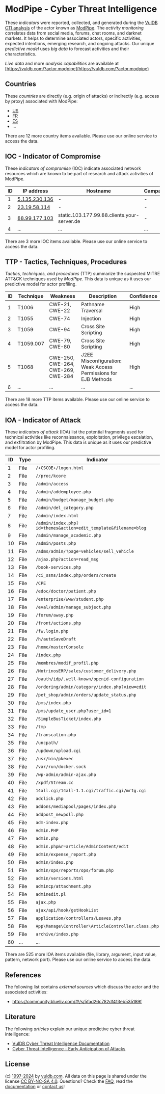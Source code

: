 # ModPipe - Cyber Threat Intelligence

These _indicators_ were reported, collected, and generated during the [VulDB CTI analysis](https://vuldb.com/?kb.cti) of the actor known as [ModPipe](https://vuldb.com/?actor.modpipe). The _activity monitoring_ correlates data from social media, forums, chat rooms, and darknet markets. It helps to determine associated actors, specific activities, expected intentions, emerging research, and ongoing attacks. Our unique _predictive model_ uses _big data_ to forecast activities and their characteristics.

_Live data_ and more _analysis capabilities_ are available at [https://vuldb.com/?actor.modpipe](https://vuldb.com/?actor.modpipe)

## Countries

These _countries_ are directly (e.g. origin of attacks) or indirectly (e.g. access by proxy) associated with ModPipe:

* [US](https://vuldb.com/?country.us)
* [FR](https://vuldb.com/?country.fr)
* [ES](https://vuldb.com/?country.es)
* ...

There are 12 more country items available. Please use our online service to access the data.

## IOC - Indicator of Compromise

These _indicators of compromise_ (IOC) indicate associated network resources which are known to be part of research and attack activities of ModPipe.

ID | IP address | Hostname | Campaign | Confidence
-- | ---------- | -------- | -------- | ----------
1 | [5.135.230.136](https://vuldb.com/?ip.5.135.230.136) | - | - | High
2 | [23.19.58.114](https://vuldb.com/?ip.23.19.58.114) | - | - | High
3 | [88.99.177.103](https://vuldb.com/?ip.88.99.177.103) | static.103.177.99.88.clients.your-server.de | - | High
4 | ... | ... | ... | ...

There are 3 more IOC items available. Please use our online service to access the data.

## TTP - Tactics, Techniques, Procedures

_Tactics, techniques, and procedures_ (TTP) summarize the suspected MITRE ATT&CK techniques used by _ModPipe_. This data is unique as it uses our predictive model for actor profiling.

ID | Technique | Weakness | Description | Confidence
-- | --------- | -------- | ----------- | ----------
1 | T1006 | CWE-21, CWE-22 | Pathname Traversal | High
2 | T1055 | CWE-74 | Injection | High
3 | T1059 | CWE-94 | Cross Site Scripting | High
4 | T1059.007 | CWE-79, CWE-80 | Cross Site Scripting | High
5 | T1068 | CWE-250, CWE-264, CWE-269, CWE-284 | J2EE Misconfiguration: Weak Access Permissions for EJB Methods | High
6 | ... | ... | ... | ...

There are 18 more TTP items available. Please use our online service to access the data.

## IOA - Indicator of Attack

These _indicators of attack_ (IOA) list the potential fragments used for technical activities like reconnaissance, exploitation, privilege escalation, and exfiltration by ModPipe. This data is unique as it uses our predictive model for actor profiling.

ID | Type | Indicator | Confidence
-- | ---- | --------- | ----------
1 | File | `/+CSCOE+/logon.html` | High
2 | File | `//proc/kcore` | Medium
3 | File | `/admin/access` | High
4 | File | `/admin/addemployee.php` | High
5 | File | `/admin/budget/manage_budget.php` | High
6 | File | `/admin/del_category.php` | High
7 | File | `/admin/index.html` | High
8 | File | `/admin/index.php?id=themes&action=edit_template&filename=blog` | High
9 | File | `/admin/manage_academic.php` | High
10 | File | `/admin/posts.php` | High
11 | File | `/adms/admin/?page=vehicles/sell_vehicle` | High
12 | File | `/ajax.php?action=read_msg` | High
13 | File | `/book-services.php` | High
14 | File | `/ci_ssms/index.php/orders/create` | High
15 | File | `/CPE` | Low
16 | File | `/edoc/doctor/patient.php` | High
17 | File | `/enterprise/www/student.php` | High
18 | File | `/eval/admin/manage_subject.php` | High
19 | File | `/forum/away.php` | High
20 | File | `/front/actions.php` | High
21 | File | `/fw.login.php` | High
22 | File | `/h/autoSaveDraft` | High
23 | File | `/home/masterConsole` | High
24 | File | `/index.php` | Medium
25 | File | `/membres/modif_profil.php` | High
26 | File | `/NotrinosERP/sales/customer_delivery.php` | High
27 | File | `/oauth/idp/.well-known/openid-configuration` | High
28 | File | `/ordering/admin/category/index.php?view=edit` | High
29 | File | `/pet_shop/admin/orders/update_status.php` | High
30 | File | `/pms/index.php` | High
31 | File | `/pms/update_user.php?user_id=1` | High
32 | File | `/SimpleBusTicket/index.php` | High
33 | File | `/tmp` | Low
34 | File | `/transcation.php` | High
35 | File | `/uncpath/` | Medium
36 | File | `/updown/upload.cgi` | High
37 | File | `/usr/bin/pkexec` | High
38 | File | `/var/run/docker.sock` | High
39 | File | `/wp-admin/admin-ajax.php` | High
40 | File | `/xpdf/Stream.cc` | High
41 | File | `14all.cgi/14all-1.1.cgi/traffic.cgi/mrtg.cgi` | High
42 | File | `adclick.php` | Medium
43 | File | `addons/mediapool/pages/index.php` | High
44 | File | `addpost_newpoll.php` | High
45 | File | `adm-index.php` | High
46 | File | `Admin.PHP` | Medium
47 | File | `admin.php` | Medium
48 | File | `admin.php&r=article/AdminContent/edit` | High
49 | File | `admin/expense_report.php` | High
50 | File | `admin/index.php` | High
51 | File | `admin/ops/reports/ops/forum.php` | High
52 | File | `admin/versions.html` | High
53 | File | `admincp/attachment.php` | High
54 | File | `adminedit.pl` | Medium
55 | File | `ajax.php` | Medium
56 | File | `ajax/api/hook/getHookList` | High
57 | File | `application/controllers/Leaves.php` | High
58 | File | `App\Manage\Controller\ArticleController.class.php` | High
59 | File | `archive/index.php` | High
60 | ... | ... | ...

There are 525 more IOA items available (file, library, argument, input value, pattern, network port). Please use our online service to access the data.

## References

The following list contains _external sources_ which discuss the actor and the associated activities:

* https://community.blueliv.com/#!/s/5fad26c782df413eb535189f

## Literature

The following _articles_ explain our unique predictive cyber threat intelligence:

* [VulDB Cyber Threat Intelligence Documentation](https://vuldb.com/?kb.cti)
* [Cyber Threat Intelligence - Early Anticipation of Attacks](https://www.scip.ch/en/?labs.20201022)

## License

(c) [1997-2024](https://vuldb.com/?kb.changelog) by [vuldb.com](https://vuldb.com/?kb.about). All data on this page is shared under the license [CC BY-NC-SA 4.0](https://creativecommons.org/licenses/by-nc-sa/4.0/). Questions? Check the [FAQ](https://vuldb.com/?kb.faq), read the [documentation](https://vuldb.com/?kb) or [contact us](https://vuldb.com/?contact)!
